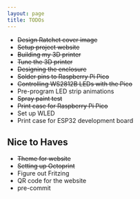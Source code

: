 ```yaml
---
layout: page
title: TODOs
---
```


- ~~Design Ratchet cover image~~
- ~~Setup project website~~
- ~~Building my 3D printer~~
- ~~Tune the 3D printer~~
- ~~Designing the enclosure~~
- ~~Solder pins to Raspberry Pi Pico~~
- ~~Controlling WS2812B LEDs with the Pico~~
- Pre-program LED strip animations
- ~~Spray paint test~~
- ~~Print case for Raspberry Pi Pico~~
- Set up WLED
- Print case for ESP32 development board

## Nice to Haves

- ~~Theme for website~~
- ~~Setting up Octoprint~~
- Figure out Fritzing
- QR code for the website
- pre-commit

